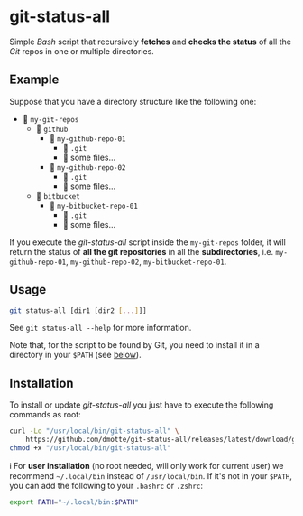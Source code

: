 # git-status-all

Simple _Bash_ script that recursively **fetches** and **checks the status** of all the _Git_ repos in one or multiple directories.

## Example

Suppose that you have a directory structure like the following one:

- :file_folder: `my-git-repos`
  - :file_folder: `github`
    - :file_folder: `my-github-repo-01`
      - :file_folder: `.git`
      - :page_facing_up: some files...
    - :file_folder: `my-github-repo-02`
      - :file_folder: `.git`
      - :page_facing_up: some files...
  - :file_folder: `bitbucket`
    - :file_folder: `my-bitbucket-repo-01`
      - :file_folder: `.git`
      - :page_facing_up: some files...

If you execute the _git-status-all_ script inside the `my-git-repos` folder, it will return the status of **all the git repositories** in all the **subdirectories**, i.e. `my-github-repo-01`, `my-github-repo-02`, `my-bitbucket-repo-01`.

## Usage

```bash
git status-all [dir1 [dir2 [...]]]
```

See `git status-all --help` for more information.

Note that, for the script to be found by Git, you need to install it in a directory in your `$PATH` (see [below](#installation)).

## Installation

To install or update _git-status-all_ you just have to execute the following commands as root:

```bash
curl -Lo "/usr/local/bin/git-status-all" \
    https://github.com/dmotte/git-status-all/releases/latest/download/git-status-all
chmod +x "/usr/local/bin/git-status-all"
```

:information_source: For **user installation** (no root needed, will only work for current user) we recommend `~/.local/bin` instead of `/usr/local/bin`. If it's not in your `$PATH`, you can add the following to your `.bashrc` or `.zshrc`:

```bash
export PATH="~/.local/bin:$PATH"
```
